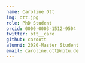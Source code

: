```yaml
---
name: Caroline Ott
img: ott.jpg
role: PhD Student
orcid: 0000-0003-1512-9504
twitter: ott__caro
github: caroott
alumni: 2020-Master Student
email: caroline.ott@rptu.de
---
```

